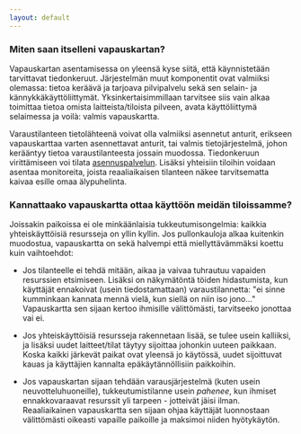 ```yaml
---
layout: default
---
```


### Miten saan itselleni vapauskartan?

Vapauskartan asentamisessa on yleensä kyse siitä, että käynnistetään
tarvittavat tiedonkeruut.  Järjestelmän muut komponentit ovat valmiiksi
olemassa: tietoa keräävä ja tarjoava pilvipalvelu sekä sen selain- ja
kännykkäkäyttöliittymät.  Yksinkertaisimmillaan tarvitsee siis vain
alkaa toimittaa tietoa omista laitteista/tiloista pilveen, avata
käyttöliittymä selaimessa ja voilà: valmis vapauskartta.

Varaustilanteen tietolähteenä voivat olla valmiiksi asennetut anturit,
erikseen vapauskarttaa varten asennettavat anturit, tai valmis
tietojärjestelmä, johon kerääntyy tietoa varaustilanteesta jossain
muodossa.  Tiedonkeruun virittämiseen voi tilata
[asennuspalvelun](mailto:{{site.email}}?subject=Vapauskarttatilaus).
Lisäksi yhteisiin tiloihin voidaan asentaa monitoreita, joista
reaaliaikaisen tilanteen näkee tarvitsematta kaivaa esille omaa
älypuhelinta.

### Kannattaako vapauskartta ottaa käyttöön meidän tiloissamme?

Joissakin paikoissa ei ole minkäänlaisia tukkeutumisongelmia: kaikkia
yhteiskäyttöisiä resursseja on yllin kyllin.  Jos pullonkauloja alkaa
kuitenkin muodostua, vapauskartta on sekä halvempi että
miellyttävämmäksi koettu kuin vaihtoehdot:

- Jos tilanteelle ei tehdä mitään, aikaa ja vaivaa tuhrautuu vapaiden
  resurssien etsimiseen.  Lisäksi on näkymätöntä töiden hidastumista,
  kun käyttäjät ennakoivat (usein tiedostamattaan) varaustilannetta: "ei
  sinne kumminkaan kannata mennä vielä, kun siellä on niin iso jono..."
  Vapauskartta sen sijaan kertoo ihmisille välittömästi, tarvitseeko
  jonottaa vai ei.

- Jos yhteiskäyttöisiä resursseja rakennetaan lisää, se tulee usein
  kalliiksi, ja lisäksi uudet laitteet/tilat täytyy sijoittaa johonkin
  uuteen paikkaan.  Koska kaikki järkevät paikat ovat yleensä jo
  käytössä, uudet sijoittuvat kauas ja käyttäjien kannalta
  epäkäytännöllisiin paikkoihin.

- Jos vapauskartan sijaan tehdään varausjärjestelmä (kuten usein
  neuvotteluhuoneille), tukkeutumistilanne usein *pahenee*, kun
  ihmiset ennakkovaraavat resurssit yli tarpeen - jotteivät jäisi ilman.
  Reaaliaikainen vapauskartta sen sijaan ohjaa käyttäjät luonnostaan
  välittömästi oikeasti vapaille paikoille ja maksimoi niiden
  hyötykäytön.

